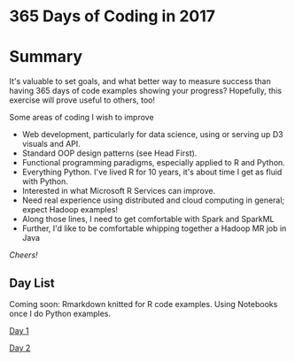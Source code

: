 # 365 Days of Coding in 2017


Summary
=======

It's valuable to set goals, and what better way to measure success than having 365 days of code examples showing your progress? Hopefully, this exercise will prove useful to others, too! 

Some areas of coding I wish to improve

* Web development, particularly for data science, using or serving up D3 visuals and API.
* Standard OOP design patterns (see Head First).
* Functional programming paradigms, especially applied to R and Python.
* Everything Python. I've lived R for 10 years, it's about time I get as fluid with Python.
* Interested in what Microsoft R Services can improve.
* Need real experience using distributed and cloud computing in general; expect Hadoop examples!
* Along those lines, I need to get comfortable with Spark and SparkML
* Further, I'd like to be comfortable whipping together a Hadoop MR job in Java



*Cheers!*


Day List
--------

Coming soon: Rmarkdown knitted for R code examples. Using Notebooks once I do Python examples. 

[Day 1](day/1.md)

[Day 2](day/2.md)

